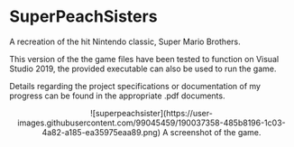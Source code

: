 # SuperPeachSisters
A recreation of the hit Nintendo classic, Super Mario Brothers.

This version of the the game files have been tested to function on Visual Studio 2019, the provided executable can also be used to run the game.

Details regarding the project specifications or documentation of my progress can be found in the appropriate .pdf documents.
<p align="center">
  ![superpeachsister](https://user-images.githubusercontent.com/99045459/190037358-485b8196-1c03-4a82-a185-ea35975eaa89.png)
  A screenshot of the game.
</p>
